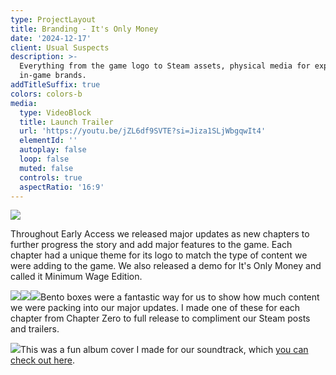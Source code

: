```yaml
---
type: ProjectLayout
title: Branding - It's Only Money
date: '2024-12-17'
client: Usual Suspects
description: >-
  Everything from the game logo to Steam assets, physical media for expos to the
  in-game brands.
addTitleSuffix: true
colors: colors-b
media:
  type: VideoBlock
  title: Launch Trailer
  url: 'https://youtu.be/jZL6df9SVTE?si=Jiza1SLjWbgqwIt4'
  elementId: ''
  autoplay: false
  loop: false
  muted: false
  controls: true
  aspectRatio: '16:9'
---
```

![](/images/logos.jpg)

Throughout Early Access we released major updates as new chapters to further progress the story and add major features to the game. Each chapter had a unique theme for its logo to match the type of content we were adding to the game. We also released a demo for It's Only Money and called it Minimum Wage Edition.

![](/images/Chapter%20Two%20Bento.jpg)![](/images/bento%203.jpg)![](/images/bento%204@2x.jpg)Bento boxes were a fantastic way for us to show how much content we were packing into our major updates. I made one of these for each chapter from Chapter Zero to full release to compliment our Steam posts and trailers. 

![](/images/iomcov69.jpg)This was a fun album cover I made for our soundtrack, which [you can check out here](https://youtu.be/aESvGg48sg8?si=J5aq_C4vGgQHDR4K).
